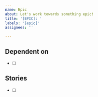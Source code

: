 ```yaml
---
name: Epic
about: Let's work towards something epic!
title: '[EPIC]: '
labels: '[epic]'
assignees: ''

---
```


## Dependent on

- [ ] 

## Stories

- [ ] 